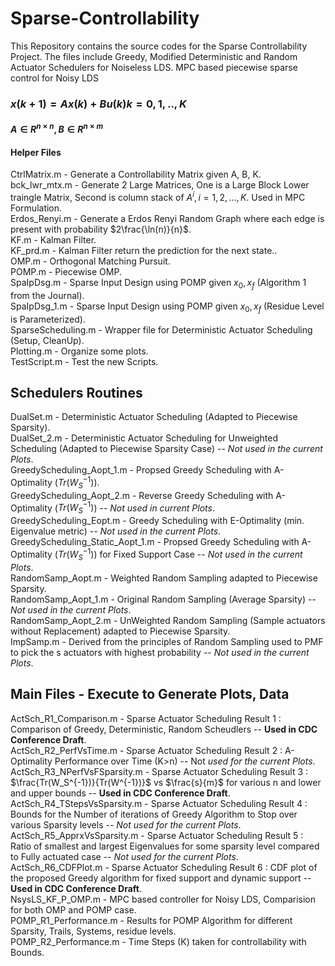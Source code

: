# Sparse-Controllability
This Repository contains the source codes for the Sparse Controllability Project. The files include Greedy, Modified Deterministic and Random Actuator Schedulers for Noiseless LDS. MPC based piecewise sparse control for Noisy LDS

### $`x(k+1) = Ax(k) + Bu(k) k = 0,1,..,K`$
#### $`A \in R^{n \times n}, B \in R^{n \times m}`$
#### Helper Files
CtrlMatrix.m - Generate a Controllability Matrix given A, B, K.  
bck_lwr_mtx.m - Generate 2 Large Matrices, One is a Large Block Lower traingle Matrix, Second is column stack of $`A^i, i= 1,2,...,K`$. Used in MPC Formulation.  
Erdos_Renyi.m - Generate a Erdos Renyi Random Graph where each edge is present with probability $`2\frac{\ln(n)}{n}`$.  
KF.m - Kalman Filter.  
KF_prd.m - Kalman Filter return the prediction for the next state..  
OMP.m - Orthogonal Matching Pursuit.  
POMP.m - Piecewise OMP.  
SpaIpDsg.m - Sparse Input Design using POMP given $`x_0, x_f`$ (Algorithm 1 from the Journal).  
SpaIpDsg_1.m - Sparse Input Design using POMP given $`x_0, x_f`$ (Residue Level is Parameterized).  
SparseScheduling.m - Wrapper file for Deterministic Actuator Scheduling (Setup, CleanUp).  
Plotting.m - Organize some plots.  
TestScript.m - Test the new Scripts.  

## Schedulers Routines
DualSet.m - Deterministic Actuator Scheduling (Adapted to Piecewise Sparsity).  
DualSet_2.m - Deterministic Actuator Scheduling for Unweighted Scheduling (Adapted to Piecewise Sparsity Case) -- *Not used in the current Plots*.  
GreedyScheduling_Aopt_1.m - Propsed Greedy Scheduling with A-Optimality ($`Tr(W_S^{-1})`$).  
GreedyScheduling_Aopt_2.m - Reverse Greedy Scheduling with A-Optimality ($`Tr(W_S^{-1})`$) -- *Not used in current Plots*.  
GreedyScheduling_Eopt.m - Greedy Scheduling with E-Optimality (min. Eigenvalue metric) -- *Not used in the current Plots*.  
GreedyScheduling_Static_Aopt_1.m - Propsed Greedy Scheduling with A-Optimality ($`Tr(W_S^{-1})`$) for Fixed Support Case -- *Not used in the current Plots*.  
RandomSamp_Aopt.m - Weighted Random Sampling adapted to Piecewise Sparsity.  
RandomSamp_Aopt_1.m - Original Random Sampling (Average Sparsity) -- *Not used in the current Plots*.  
RandomSamp_Aopt_2.m - UnWeighted Random Sampling (Sample actuators without Replacement) adapted to Piecewise Sparsity.  
ImpSamp.m - Derived from the principles of Random Sampling used to PMF to pick the s actuators with highest probability -- *Not used in the current Plots*.  

## Main Files - Execute to Generate Plots, Data
ActSch_R1_Comparison.m - Sparse Actuator Scheduling Result 1 : Comparison of Greedy, Deterministic, Random Scheudlers -- **Used in CDC Conference Draft**.  
ActSch_R2_PerfVsTime.m - Sparse Actuator Scheduling Result 2 : A-Optimality Performance over Time (K>n) -- Not *used for the current Plots*.  
ActSch_R3_NPerfVsFSparsity.m - Sparse Actuator Scheduling Result 3 : $`\frac{Tr(W_S^{-1})}{Tr(W^{-1})}`$ vs $`\frac{s}{m}`$ for various n and lower and upper bounds -- **Used in CDC Conference Draft**.  
ActSch_R4_TStepsVsSparsity.m - Sparse Actuator Scheduling Result 4 : Bounds for the Number of iterations of Greedy Algorithm to Stop over various Sparsity levels -- *Not used for the current Plots*.  
ActSch_R5_ApprxVsSparsity.m - Sparse Actuator Scheduling Result 5 : Ratio of smallest and largest Eigenvalues for some sparsity level compared  to Fully actuated case -- *Not used for the current Plots*.  
ActSch_R6_CDFPlot.m - Sparse Actuator Scheduling Result 6 : CDF plot of the proposed Greedy algorithm for fixed support and dynamic support -- **Used in CDC Conference Draft**.  
NsysLS_KF_P_OMP.m - MPC based controller for Noisy LDS, Comparision for both OMP and POMP case.  
POMP_R1_Performance.m - Results for POMP Algorithm for different Sparsity, Trails, Systems, residue levels.  
POMP_R2_Performance.m - Time Steps (K) taken for controllability with Bounds.  
